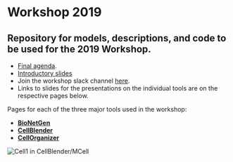 # Workshop 2019
## Repository for models, descriptions, and code to be used for the 2019 Workshop.

* [Final agenda](https://docs.google.com/document/d/1LWj4nWpN9DQXcbmkdRHLM3NcIQpZi1vK-eVuUm3SqTA/edit?usp=sharing).
* [Introductory slides](https://www.dropbox.com/s/qxxjsjkbvyqdomz/CMW2019-MMBioSIntro.pptx?dl=0)
* Join the workshop slack channel [here](https://join.slack.com/t/cmw2019/shared_invite/enQtNjMwNzUwNjQzNjQ4LTliMzMwMTAxODRmYzUwZGE2NzYyZTE0Mjg1NjRkNzU4NDk3MDllNDUyYTEzMGY3MTA3ZTlmOTAzN2ZhYWQwMjY).
* Links to slides for the presentations on the individual tools are on the respective pages below.

Pages for each of the three major tools used in the workshop:
* **[BioNetGen](bionetgen)**
* **[CellBlender](cellblender)**
* **[CellOrganizer](cellorganizer)**


![Cell1 in CellBlender/MCell](cellblender/Cell1_Test1.gif?raw=true "Cell1 in CellBlender/MCell")


